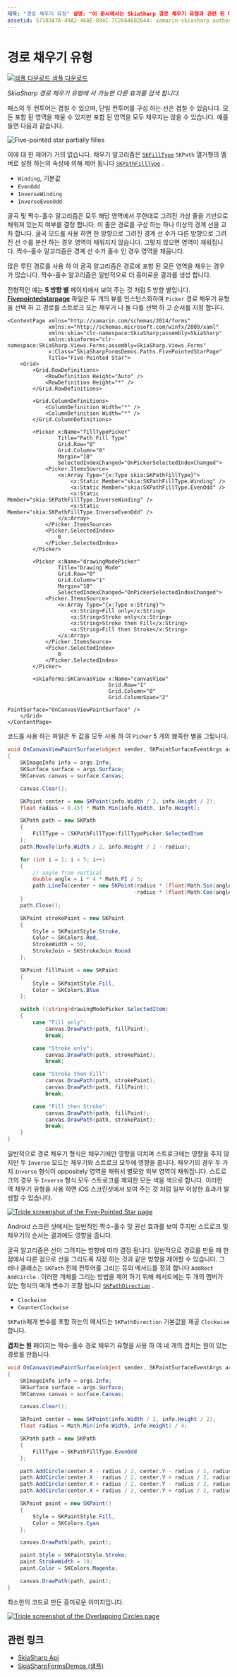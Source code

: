 ```yaml
---
제목: "경로 채우기 유형" 설명: "이 문서에서는 SkiaSharp 경로 채우기 유형과 관련 된 다양 한 효과를 살펴보고 샘플 코드를 사용 하 여이를 보여 줍니다."
assetid: 57103A7A-49A2-46AE-894C-7C2664682644: xamarin-skiasharp author: davidbritch: dabritch:: 03/10/2017:: [ Xamarin.Forms ,]입니다. Xamarin.Essentials
---
```


# <a name="the-path-fill-types"></a>경로 채우기 유형

[![샘플 다운로드](~/media/shared/download.png) 샘플 다운로드](https://docs.microsoft.com/samples/xamarin/xamarin-forms-samples/skiasharpforms-demos)

_SkiaSharp 경로 채우기 유형에 서 가능한 다른 효과를 검색 합니다._

패스의 두 컨투어는 겹칠 수 있으며, 단일 컨투어를 구성 하는 선은 겹칠 수 있습니다. 모든 포함 된 영역을 채울 수 있지만 포함 된 영역을 모두 채우지는 않을 수 있습니다. 예를 들면 다음과 같습니다.

![](fill-types-images/filltypeexample.png "Five-pointed star partially filles")

이에 대 한 제어가 거의 없습니다. 채우기 알고리즘은 [`SKFillType`](xref:SkiaSharp.SKPath.FillType) `SKPath` 열거형의 멤버로 설정 하는의 속성에 의해 제어 됩니다 [`SKPathFillType`](xref:SkiaSharp.SKPathFillType) .

- `Winding`, 기본값
- `EvenOdd`
- `InverseWinding`
- `InverseEvenOdd`

굴곡 및 짝수-홀수 알고리즘은 모두 해당 영역에서 무한대로 그려진 가상 줄을 기반으로 채워져 있는지 여부를 결정 합니다. 이 줄은 경로를 구성 하는 하나 이상의 경계 선을 교차 합니다. 굴곡 모드를 사용 하면 한 방향으로 그려진 경계 선 수가 다른 방향으로 그려진 선 수를 분산 하는 경우 영역이 채워지지 않습니다. 그렇지 않으면 영역이 채워집니다. 짝수-홀수 알고리즘은 경계 선 수가 홀수 인 경우 영역을 채웁니다.

많은 루틴 경로를 사용 하 여 굴곡 알고리즘은 경로에 포함 된 모든 영역을 채우는 경우가 많습니다. 짝수-홀수 알고리즘은 일반적으로 더 흥미로운 결과를 생성 합니다.

전형적인 예는 **5 방향 별** 페이지에서 보여 주는 것 처럼 5 방향 별입니다. [**Fivepointedstarpage**](https://github.com/xamarin/xamarin-forms-samples/blob/master/SkiaSharpForms/Demos/Demos/SkiaSharpFormsDemos/Paths/FivePointedStarPage.xaml) 파일은 두 개의 뷰를 인스턴스화하여 `Picker` 경로 채우기 유형을 선택 하 고 경로를 스트로크 또는 채우거 나 둘 다를 선택 하 고 순서를 지정 합니다.

```xaml
<ContentPage xmlns="http://xamarin.com/schemas/2014/forms"
             xmlns:x="http://schemas.microsoft.com/winfx/2009/xaml"
             xmlns:skia="clr-namespace:SkiaSharp;assembly=SkiaSharp"
             xmlns:skiaforms="clr-namespace:SkiaSharp.Views.Forms;assembly=SkiaSharp.Views.Forms"
             x:Class="SkiaSharpFormsDemos.Paths.FivePointedStarPage"
             Title="Five-Pointed Star">
    <Grid>
        <Grid.RowDefinitions>
            <RowDefinition Height="Auto" />
            <RowDefinition Height="*" />
        </Grid.RowDefinitions>

        <Grid.ColumnDefinitions>
            <ColumnDefinition Width="*" />
            <ColumnDefinition Width="*" />
        </Grid.ColumnDefinitions>

        <Picker x:Name="fillTypePicker"
                Title="Path Fill Type"
                Grid.Row="0"
                Grid.Column="0"
                Margin="10"
                SelectedIndexChanged="OnPickerSelectedIndexChanged">
            <Picker.ItemsSource>
                <x:Array Type="{x:Type skia:SKPathFillType}">
                    <x:Static Member="skia:SKPathFillType.Winding" />
                    <x:Static Member="skia:SKPathFillType.EvenOdd" />
                    <x:Static Member="skia:SKPathFillType.InverseWinding" />
                    <x:Static Member="skia:SKPathFillType.InverseEvenOdd" />
                </x:Array>
            </Picker.ItemsSource>
            <Picker.SelectedIndex>
                0
            </Picker.SelectedIndex>
        </Picker>

        <Picker x:Name="drawingModePicker"
                Title="Drawing Mode"
                Grid.Row="0"
                Grid.Column="1"
                Margin="10"
                SelectedIndexChanged="OnPickerSelectedIndexChanged">
            <Picker.ItemsSource>
                <x:Array Type="{x:Type x:String}">
                    <x:String>Fill only</x:String>
                    <x:String>Stroke only</x:String>
                    <x:String>Stroke then Fill</x:String>
                    <x:String>Fill then Stroke</x:String>
                </x:Array>
            </Picker.ItemsSource>
            <Picker.SelectedIndex>
                0
            </Picker.SelectedIndex>
        </Picker>

        <skiaforms:SKCanvasView x:Name="canvasView"
                                Grid.Row="1"
                                Grid.Column="0"
                                Grid.ColumnSpan="2"
                                PaintSurface="OnCanvasViewPaintSurface" />
    </Grid>
</ContentPage>
```

코드를 사용 하는 파일은 두 값을 모두 사용 하 여 `Picker` 5 개의 뾰족한 별을 그립니다.

```csharp
void OnCanvasViewPaintSurface(object sender, SKPaintSurfaceEventArgs args)
{
    SKImageInfo info = args.Info;
    SKSurface surface = args.Surface;
    SKCanvas canvas = surface.Canvas;

    canvas.Clear();

    SKPoint center = new SKPoint(info.Width / 2, info.Height / 2);
    float radius = 0.45f * Math.Min(info.Width, info.Height);

    SKPath path = new SKPath
    {
        FillType = (SKPathFillType)fillTypePicker.SelectedItem
    };
    path.MoveTo(info.Width / 2, info.Height / 2 - radius);

    for (int i = 1; i < 5; i++)
    {
        // angle from vertical
        double angle = i * 4 * Math.PI / 5;
        path.LineTo(center + new SKPoint(radius * (float)Math.Sin(angle),
                                        -radius * (float)Math.Cos(angle)));
    }
    path.Close();

    SKPaint strokePaint = new SKPaint
    {
        Style = SKPaintStyle.Stroke,
        Color = SKColors.Red,
        StrokeWidth = 50,
        StrokeJoin = SKStrokeJoin.Round
    };

    SKPaint fillPaint = new SKPaint
    {
        Style = SKPaintStyle.Fill,
        Color = SKColors.Blue
    };

    switch ((string)drawingModePicker.SelectedItem)
    {
        case "Fill only":
            canvas.DrawPath(path, fillPaint);
            break;

        case "Stroke only":
            canvas.DrawPath(path, strokePaint);
            break;

        case "Stroke then Fill":
            canvas.DrawPath(path, strokePaint);
            canvas.DrawPath(path, fillPaint);
            break;

        case "Fill then Stroke":
            canvas.DrawPath(path, fillPaint);
            canvas.DrawPath(path, strokePaint);
            break;
    }
}
```

일반적으로 경로 채우기 형식은 채우기에만 영향을 미치며 스트로크에는 영향을 주지 않지만 두 `Inverse` 모드는 채우기와 스트로크 모두에 영향을 줍니다. 채우기의 경우 두 가지 `Inverse` 형식이 oppositely 영역을 채워서 별모양 외부 영역이 채워집니다. 스트로크의 경우 두 `Inverse` 형식 모두 스트로크를 제외한 모든 색을 색으로 합니다. 이러한 역 채우기 유형을 사용 하면 iOS 스크린샷에서 보여 주는 것 처럼 일부 이상한 효과가 발생할 수 있습니다.

[![](fill-types-images/fivepointedstar-small.png "Triple screenshot of the Five-Pointed Star page")](fill-types-images/fivepointedstar-large.png#lightbox "Triple screenshot of the Five-Pointed Star page")

Android 스크린 샷에서는 일반적인 짝수-홀수 및 권선 효과를 보여 주지만 스트로크 및 채우기의 순서는 결과에도 영향을 줍니다.

굴곡 알고리즘은 선이 그려지는 방향에 따라 결정 됩니다. 일반적으로 경로를 만들 때 한 점에서 다른 점으로 선을 그리도록 지정 하는 것과 같은 방향을 제어할 수 있습니다. 그러나 클래스는 `SKPath` 전체 컨투어를 그리는 등의 메서드를 정의 합니다 `AddRect` `AddCircle` . 이러한 개체를 그리는 방법을 제어 하기 위해 메서드에는 두 개의 멤버가 있는 형식의 매개 변수가 포함 됩니다 [`SKPathDirection`](xref:SkiaSharp.SKPathDirection) .

- `Clockwise`
- `CounterClockwise`

`SKPath`매개 변수를 포함 하는의 메서드는 `SKPathDirection` 기본값을 제공 `Clockwise` 합니다.

**겹치는 원** 페이지는 짝수-홀수 경로 채우기 유형을 사용 하 여 네 개의 겹치는 원이 있는 경로를 만듭니다.

```csharp
void OnCanvasViewPaintSurface(object sender, SKPaintSurfaceEventArgs args)
{
    SKImageInfo info = args.Info;
    SKSurface surface = args.Surface;
    SKCanvas canvas = surface.Canvas;

    canvas.Clear();

    SKPoint center = new SKPoint(info.Width / 2, info.Height / 2);
    float radius = Math.Min(info.Width, info.Height) / 4;

    SKPath path = new SKPath
    {
        FillType = SKPathFillType.EvenOdd
    };

    path.AddCircle(center.X - radius / 2, center.Y - radius / 2, radius);
    path.AddCircle(center.X - radius / 2, center.Y + radius / 2, radius);
    path.AddCircle(center.X + radius / 2, center.Y - radius / 2, radius);
    path.AddCircle(center.X + radius / 2, center.Y + radius / 2, radius);

    SKPaint paint = new SKPaint()
    {
        Style = SKPaintStyle.Fill,
        Color = SKColors.Cyan
    };

    canvas.DrawPath(path, paint);

    paint.Style = SKPaintStyle.Stroke;
    paint.StrokeWidth = 10;
    paint.Color = SKColors.Magenta;

    canvas.DrawPath(path, paint);
}
```

최소한의 코드로 만든 흥미로운 이미지입니다.

[![](fill-types-images/overlappingcircles-small.png "Triple screenshot of the Overlapping Circles page")](fill-types-images/overlappingcircles-large.png#lightbox "Triple screenshot of the Overlapping Circles page")

## <a name="related-links"></a>관련 링크

- [SkiaSharp Api](https://docs.microsoft.com/dotnet/api/skiasharp)
- [SkiaSharpFormsDemos (샘플)](https://docs.microsoft.com/samples/xamarin/xamarin-forms-samples/skiasharpforms-demos)
